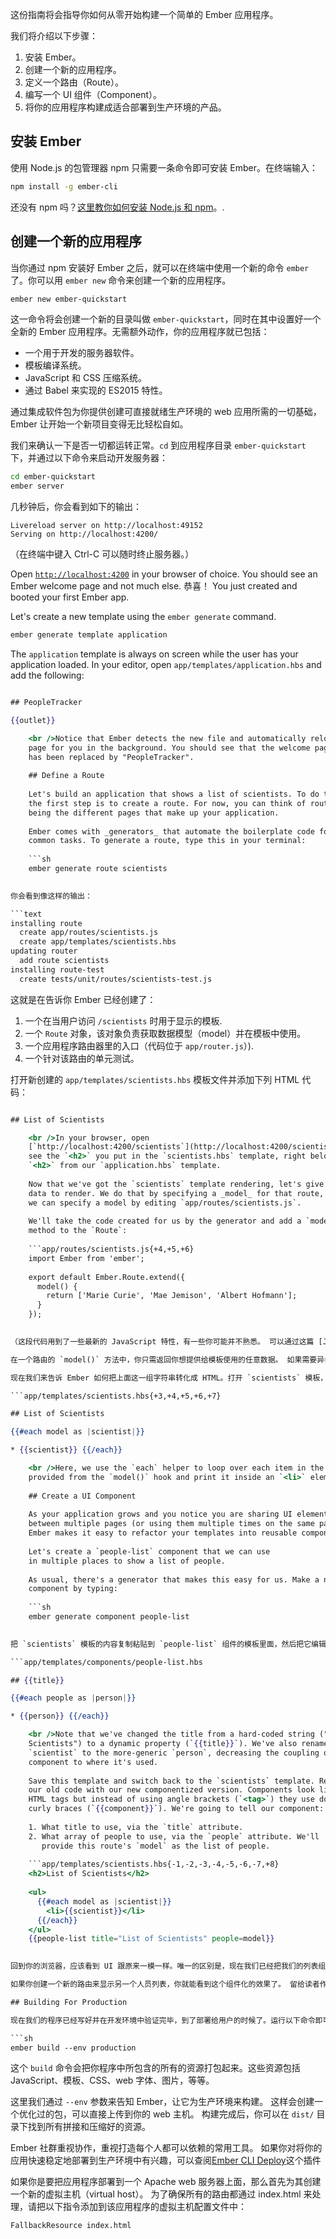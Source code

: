这份指南将会指导你如何从零开始构建一个简单的 Ember 应用程序。

我们将介绍以下步骤：

  1. 安装 Ember。
  2. 创建一个新的应用程序。
  3. 定义一个路由（Route）。
  4. 编写一个 UI 组件（Component）。
  5. 将你的应用程序构建成适合部署到生产环境的产品。

## 安装 Ember

使用 Node.js 的包管理器 npm 只需要一条命令即可安装 Ember。在终端输入：

```sh
npm install -g ember-cli
```

还没有 npm 吗？[这里教你如何安装 Node.js 和 npm](https://docs.npmjs.com/getting-started/installing-node)。.

## 创建一个新的应用程序

当你通过 npm 安装好 Ember 之后，就可以在终端中使用一个新的命令 `ember` 了。你可以用 `ember new` 命令来创建一个新的应用程序。

```sh
ember new ember-quickstart
```

这一命令将会创建一个新的目录叫做 `ember-quickstart`，同时在其中设置好一个全新的 Ember 应用程序。无需额外动作，你的应用程序就已包括：

* 一个用于开发的服务器软件。
* 模板编译系统。
* JavaScript 和 CSS 压缩系统。
* 通过 Babel 来实现的 ES2015 特性。

通过集成软件包为你提供创建可直接就绪生产环境的 web 应用所需的一切基础，Ember 让开始一个新项目变得无比轻松自如。

我们来确认一下是否一切都运转正常。`cd` 到应用程序目录 `ember-quickstart` 下，并通过以下命令来启动开发服务器：

```sh
cd ember-quickstart
ember server
```

几秒钟后，你会看到如下的输出：

```text
Livereload server on http://localhost:49152
Serving on http://localhost:4200/
```

（在终端中键入 Ctrl-C 可以随时终止服务器。）

Open [`http://localhost:4200`](http://localhost:4200) in your browser of choice. You should see an Ember welcome page and not much else. 恭喜！ You just created and booted your first Ember app.

Let's create a new template using the `ember generate` command.

```sh
ember generate template application
```

The `application` template is always on screen while the user has your application loaded. In your editor, open `app/templates/application.hbs` and add the following:

```app/templates/application.hbs 

## PeopleTracker

{{outlet}}

    <br />Notice that Ember detects the new file and automatically reloads the
    page for you in the background. You should see that the welcome page
    has been replaced by "PeopleTracker".
    
    ## Define a Route
    
    Let's build an application that shows a list of scientists. To do that,
    the first step is to create a route. For now, you can think of routes as
    being the different pages that make up your application.
    
    Ember comes with _generators_ that automate the boilerplate code for
    common tasks. To generate a route, type this in your terminal:
    
    ```sh
    ember generate route scientists
    

你会看到像这样的输出：

```text
installing route
  create app/routes/scientists.js
  create app/templates/scientists.hbs
updating router
  add route scientists
installing route-test
  create tests/unit/routes/scientists-test.js
```

这就是在告诉你 Ember 已经创建了：

  1. 一个在当用户访问 `/scientists` 时用于显示的模板.
  2. 一个 `Route` 对象，该对象负责获取数据模型（model）并在模板中使用。
  3. 一个应用程序路由器里的入口（代码位于 `app/router.js`）).
  4. 一个针对该路由的单元测试。

打开新创建的 `app/templates/scientists.hbs` 模板文件并添加下列 HTML 代码：

```app/templates/scientists.hbs 

## List of Scientists

    <br />In your browser, open
    [`http://localhost:4200/scientists`](http://localhost:4200/scientists). You should
    see the `<h2>` you put in the `scientists.hbs` template, right below the
    `<h2>` from our `application.hbs` template.
    
    Now that we've got the `scientists` template rendering, let's give it some
    data to render. We do that by specifying a _model_ for that route, and
    we can specify a model by editing `app/routes/scientists.js`.
    
    We'll take the code created for us by the generator and add a `model()`
    method to the `Route`:
    
    ```app/routes/scientists.js{+4,+5,+6}
    import Ember from 'ember';
    
    export default Ember.Route.extend({
      model() {
        return ['Marie Curie', 'Mae Jemison', 'Albert Hofmann'];
      }
    });
    

（这段代码用到了一些最新的 JavaScript 特性，有一些你可能并不熟悉。 可以通过这篇 [JavaScript 最新特性概述](https://ponyfoo.com/articles/es6) 来深入了解一下。）.)

在一个路由的 `model()` 方法中，你只需返回你想提供给模板使用的任意数据。 如果需要异步获取数据，`model()` 方法也支持任何使用 [JavaScript Promise](https://developer.mozilla.org/en-US/docs/Web/JavaScript/Reference/Global_Objects/Promise) 的库。.

现在我们来告诉 Ember 如何把上面这一组字符串转化成 HTML。打开 `scientists` 模板，添加一些 Handlebar 代码来遍历数组，然后输出︰

```app/templates/scientists.hbs{+3,+4,+5,+6,+7} 

## List of Scientists

{{#each model as |scientist|}} 

* {{scientist}} {{/each}} 

    <br />Here, we use the `each` helper to loop over each item in the array we
    provided from the `model()` hook and print it inside an `<li>` element.
    
    ## Create a UI Component
    
    As your application grows and you notice you are sharing UI elements
    between multiple pages (or using them multiple times on the same page),
    Ember makes it easy to refactor your templates into reusable components.
    
    Let's create a `people-list` component that we can use
    in multiple places to show a list of people.
    
    As usual, there's a generator that makes this easy for us. Make a new
    component by typing:
    
    ```sh
    ember generate component people-list
    

把 `scientists` 模板的内容复制粘贴到 `people-list` 组件的模板里面，然后把它编辑成如下这个样子：

```app/templates/components/people-list.hbs 

## {{title}}

{{#each people as |person|}} 

* {{person}} {{/each}} 

    <br />Note that we've changed the title from a hard-coded string ("List of
    Scientists") to a dynamic property (`{{title}}`). We've also renamed
    `scientist` to the more-generic `person`, decreasing the coupling of our
    component to where it's used.
    
    Save this template and switch back to the `scientists` template. Replace all
    our old code with our new componentized version. Components look like
    HTML tags but instead of using angle brackets (`<tag>`) they use double
    curly braces (`{{component}}`). We're going to tell our component:
    
    1. What title to use, via the `title` attribute.
    2. What array of people to use, via the `people` attribute. We'll
       provide this route's `model` as the list of people.
    
    ```app/templates/scientists.hbs{-1,-2,-3,-4,-5,-6,-7,+8}
    <h2>List of Scientists</h2>
    
    <ul>
      {{#each model as |scientist|}}
        <li>{{scientist}}</li>
      {{/each}}
    </ul>
    {{people-list title="List of Scientists" people=model}}
    

回到你的浏览器，应该看到 UI 跟原来一模一样。唯一的区别是，现在我们已经把我们的列表组件化成了一个更容易复用和维护的版本。

如果你创建一个新的路由来显示另一个人员列表，你就能看到这个组件化的效果了。 留给读者作为练习，你可以尝试创建一个 `programmers` 路由来显示一些著名程序员的列表。 通过复用 `people-list` 组件，你几乎不用写任何代码就能实现这个功能。

## Building For Production

现在我们的程序已经写好并在开发环境中验证完毕，到了部署给用户的时候了。运行以下命令即可：

```sh
ember build --env production
```

这个 `build` 命令会把你程序中所包含的所有的资源打包起来。这些资源包括 JavaScript、模板、CSS、web 字体、图片，等等。

这里我们通过 `--env` 参数来告知 Ember，让它为生产环境来构建。 这样会创建一个优化过的包，可以直接上传到你的 web 主机。 构建完成后，你可以在 `dist/` 目录下找到所有拼接和压缩好的资源。

Ember 社群重视协作，重视打造每个人都可以依赖的常用工具。 如果你对将你的应用快速稳定地部署到生产环境中有兴趣，可以查阅[Ember CLI Deploy](http://ember-cli-deploy.com/)这个插件

如果你是要把应用程序部署到一个 Apache web 服务器上面，那么首先为其创建一个新的虚拟主机（virtual host）。 为了确保所有的路由都通过 index.html 来处理，请把以下指令添加到该应用程序的虚拟主机配置文件中：

    FallbackResource index.html